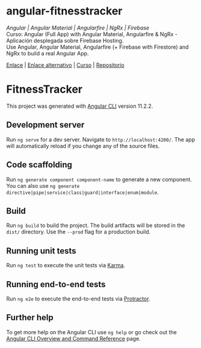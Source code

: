 # angular-fitnesstracker
_Angular | Angular Material | Angularfire | NgRx | Firebase_  
Curso: Angular (Full App) with Angular Material, Angularfire & NgRx - Aplicación desplegada sobre Firebase Hosting.  
Use Angular, Angular Material, Angularfire (+ Firebase with Firestore) and NgRx to build a real Angular App.  
  
[Enlace](https://ng-fitness-tracker-6add0.web.app) | [Enlace alternativo](https://ng-fitness-tracker-6add0.firebaseapp.com) | [Curso](https://www.udemy.com/course/angular-full-app-with-angular-material-angularfire-ngrx/) | [Repositorio](https://github.com/LuisValles92/angular-fitnesstracker)
  
# FitnessTracker

This project was generated with [Angular CLI](https://github.com/angular/angular-cli) version 11.2.2.

## Development server

Run `ng serve` for a dev server. Navigate to `http://localhost:4200/`. The app will automatically reload if you change any of the source files.

## Code scaffolding

Run `ng generate component component-name` to generate a new component. You can also use `ng generate directive|pipe|service|class|guard|interface|enum|module`.

## Build

Run `ng build` to build the project. The build artifacts will be stored in the `dist/` directory. Use the `--prod` flag for a production build.

## Running unit tests

Run `ng test` to execute the unit tests via [Karma](https://karma-runner.github.io).

## Running end-to-end tests

Run `ng e2e` to execute the end-to-end tests via [Protractor](http://www.protractortest.org/).

## Further help

To get more help on the Angular CLI use `ng help` or go check out the [Angular CLI Overview and Command Reference](https://angular.io/cli) page.
